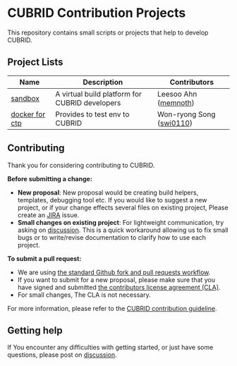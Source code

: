 # CUBRID Contribution Projects
This repository contains small scripts or projects that help to develop CUBRID.

## Project Lists

|Name|Description|Contributors|
|------|---|---|
|[sandbox](sandbox)|A virtual build platform for CUBRID developers|Leesoo Ahn ([memnoth](https://github.com/memnoth))|
|[docker for ctp](docker_for_ctp)|Provides to test env to CUBRID|Won-ryong Song ([swi0110](https://github.com/swi0110))|

## Contributing

Thank you for considering contributing to CUBRID.

**Before submitting a change:**  
- **New proposal**: New proposal would be creating build helpers, templates, debugging tool etc. If you would like to suggest a new project, or if your change effects several files on existing project, Please create an [JIRA](http://jira.cubrid.org/projects/CBRD) issue.
- **Small changes on existing project**: For lightweight communication, try asking on [discussion](https://github.com/CUBRID/cubrid-contrib/discussions). This is a quick workaround allowing us to fix small bugs or to write/revise documentation to clarify how to use each project.


**To submit a pull request:**  
- We are using [the standard Github fork and pull requests workflow](https://gist.github.com/Chaser324/ce0505fbed06b947d962). 
- If you want to submit for a new proposal, please make sure that you have signed and submitted [the contributors license agreement (CLA)](https://www.cubrid.org/contributor_agreement).
- For small changes, The CLA is not necessary.

For more information, please refer to the [CUBRID contribution guideline](https://dev.cubrid.org/dev-process/v/dp-en/).

## Getting help
If You encounter any difficulties with getting started, or just have some questions, please post on [discussion](https://github.com/CUBRID/cubrid-contrib/discussions).

